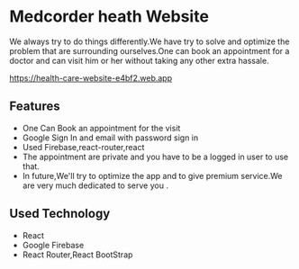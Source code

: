 # Medcorder heath Website

 We always try to do things differently.We have try to solve and optimize the problem that are surrounding ourselves.One can book an appointment for a doctor and can visit him or her without taking any other extra hassale.

https://health-care-website-e4bf2.web.app

## Features
* One Can Book an appointment for the visit
* Google Sign In and email with password sign in
* Used Firebase,react-router,react
* The appointment are private and you have to be a logged in user to use that.
* In future,We'll try to optimize the app and to give premium service.We are very much dedicated to serve you .
## Used Technology
- React
- Google Firebase
- React Router,React BootStrap


